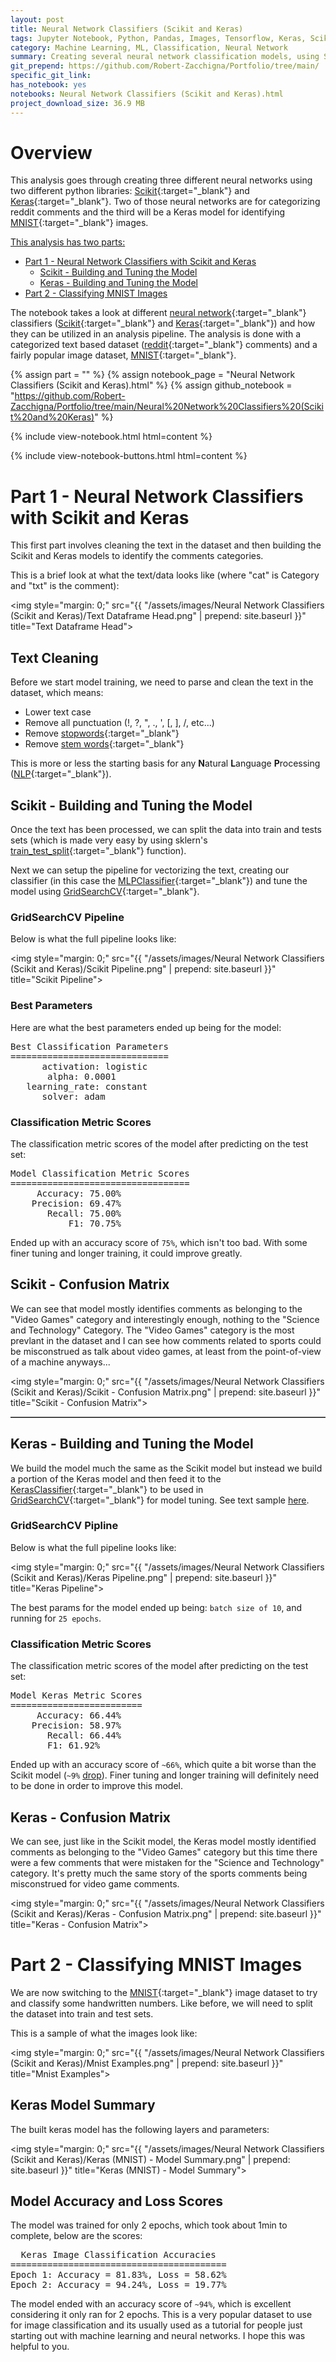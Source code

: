 ```yaml
---
layout: post
title: Neural Network Classifiers (Scikit and Keras)
tags: Jupyter Notebook, Python, Pandas, Images, Tensorflow, Keras, Scikit
category: Machine Learning, ML, Classification, Neural Network
summary: Creating several neural network classification models, using Scikit and Keras, to categorize text comments and identify images.
git_prepend: https://github.com/Robert-Zacchigna/Portfolio/tree/main/
specific_git_link: 
has_notebook: yes
notebooks: Neural Network Classifiers (Scikit and Keras).html
project_download_size: 36.9 MB
---
```


# Overview

This analysis goes through creating three different neural networks using two different python libraries: 
[Scikit](https://scikit-learn.org/stable/){:target="_blank"} and [Keras](https://keras.io/){:target="_blank"}. Two of those
neural networks are for categorizing reddit comments and the third will be a Keras model for identifying 
[MNIST](https://en.wikipedia.org/wiki/MNIST_database){:target="_blank"} images.

<ins>This analysis has two parts:</ins>
* [Part 1 - Neural Network Classifiers with Scikit and Keras](#part-1---neural-network-classifiers-with-scikit-and-keras)
  * [Scikit - Building and Tuning the Model](#scikit---building-and-tuning-the-model)
  * [Keras - Building and Tuning the Model](#keras---building-and-tuning-the-model)
* [Part 2 - Classifying MNIST Images](#part-2---classifying-mnist-images)

The notebook takes a look at different [neural network](https://en.wikipedia.org/wiki/Neural_network){:target="_blank"}
classifiers ([Scikit](https://scikit-learn.org/stable/){:target="_blank"} and [Keras](https://keras.io/){:target="_blank"})
and how they can be utilized in an analysis pipeline. The analysis is done with a categorized text based dataset 
([reddit](https://reddit.com/){:target="_blank"} comments) and a fairly popular image dataset, [MNIST](https://en.wikipedia.org/wiki/MNIST_database){:target="_blank"}.

{% assign part = "" %}
{% assign notebook_page = "Neural Network Classifiers (Scikit and Keras).html" %}
{% assign github_notebook = "https://github.com/Robert-Zacchigna/Portfolio/tree/main/Neural%20Network%20Classifiers%20(Scikit%20and%20Keras)" %}

{% include view-notebook.html html=content %}

{% include view-notebook-buttons.html html=content %}


# Part 1 - Neural Network Classifiers with Scikit and Keras

This first part involves cleaning the text in the dataset and then building the Scikit and Keras models to identify the
comments categories.

This is a brief look at what the text/data looks like (where "cat" is Category and "txt" is the comment):

<img style="margin: 0;" src="{{ "/assets/images/Neural Network Classifiers (Scikit and Keras)/Text Dataframe Head.png" | prepend: site.baseurl }}" title="Text Dataframe Head">


## Text Cleaning

Before we start model training, we need to parse and clean the text in the dataset, which means: 

* Lower text case
* Remove all punctuation (!, ?, ", ., ', [, ], /, etc...)
* Remove [stopwords](https://en.wikipedia.org/wiki/Stop_word){:target="_blank"}
* Remove [stem words](https://searchenterpriseai.techtarget.com/definition/stemming){:target="_blank"}

This is more or less the starting basis for any **N**atural **L**anguage **P**rocessing ([NLP](https://machinelearningmastery.com/natural-language-processing/){:target="_blank"}).


## Scikit - Building and Tuning the Model

Once the text has been processed, we can split the data into train and tests sets (which is made very easy by using sklern's
[train_test_split](https://scikit-learn.org/stable/modules/generated/sklearn.model_selection.train_test_split.html){:target="_blank"} function).

Next we can setup the pipeline for vectorizing the text, creating our classifier (in this case the
[MLPClassifier](https://scikit-learn.org/stable/modules/generated/sklearn.neural_network.MLPClassifier.html){:target="_blank"}) 
and tune the model using [GridSearchCV](https://scikit-learn.org/stable/modules/generated/sklearn.model_selection.GridSearchCV.html){:target="_blank"}.


### GridSearchCV Pipeline

Below is what the full pipeline looks like:

<img style="margin: 0;" src="{{ "/assets/images/Neural Network Classifiers (Scikit and Keras)/Scikit Pipeline.png" | prepend: site.baseurl }}" title="Scikit Pipeline">


### Best Parameters

Here are what the best parameters ended up being for the model:

<div class="language-text highlighter-rouge" style="max-width: 327px !important;">
<pre class="highlight">
Best Classification Parameters
==============================
      activation: logistic
	   alpha: 0.0001
   learning_rate: constant
	  solver: adam
</pre>
</div>


### Classification Metric Scores

The classification metric scores of the model after predicting on the test set:

<div class="language-text highlighter-rouge" style="max-width: 367px !important;">
<pre class="highlight">
Model Classification Metric Scores
==================================
	 Accuracy: 75.00%
	Precision: 69.47%
	   Recall: 75.00%
	       F1: 70.75%
</pre>
</div>

Ended up with an accuracy score of `75%`, which isn't too bad. With some finer tuning and longer training, it could improve
greatly.


## Scikit - Confusion Matrix

We can see that model mostly identifies comments as belonging to the "Video Games" category and interestingly enough, 
nothing to the "Science and Technology" Category. The "Video Games" category is the most prevlant in the dataset and I 
can see how comments related to sports could be misconstrued as talk about video games, at least from the point-of-view
of a machine anyways...

<img style="margin: 0;" src="{{ "/assets/images/Neural Network Classifiers (Scikit and Keras)/Scikit - Confusion Matrix.png" | prepend: site.baseurl }}" title="Scikit - Confusion Matrix">

<hr style="z-index: -1; border: none; border-top: 1px solid gray;">

## Keras - Building and Tuning the Model

We build the model much the same as the Scikit model but instead we build a portion of the Keras model and then feed it 
to the [KerasClassifier](https://www.tensorflow.org/versions/r1.15/api_docs/python/tf/keras/wrappers/scikit_learn/KerasClassifier){:target="_blank"}
to be used in [GridSearchCV](https://scikit-learn.org/stable/modules/generated/sklearn.model_selection.GridSearchCV.html){:target="_blank"}
for model tuning. See text sample [here](#part-1---neural-network-classifiers-with-scikit-and-keras).


### GridSearchCV Pipline

Below is what the full pipeline looks like:

<img style="margin: 0;" src="{{ "/assets/images/Neural Network Classifiers (Scikit and Keras)/Keras Pipeline.png" | prepend: site.baseurl }}" title="Keras Pipeline">

The best params for the model ended up being: `batch size of 10`, and running for `25 epochs`.


### Classification Metric Scores

The classification metric scores of the model after predicting on the test set:

<div class="language-text highlighter-rouge" style="max-width: 280px !important;">
<pre class="highlight">
Model Keras Metric Scores
=========================
     Accuracy: 66.44%
    Precision: 58.97%
       Recall: 66.44%
       F1: 61.92%
</pre>
</div>

Ended up with an accuracy score of `~66%`, which quite a bit worse than the Scikit model (`~9%` [drop](#classification-metric-scores)). 
Finer tuning and longer training will definitely need to be done in order to improve this model.


## Keras - Confusion Matrix

We can see, just like in the Scikit model, the Keras model mostly identified comments as belonging to the "Video Games" 
category but this time there were a few comments that were mistaken for the "Science and Technology" category. 
It's pretty much the same story of the sports comments being misconstrued for video game comments.

<img style="margin: 0;" src="{{ "/assets/images/Neural Network Classifiers (Scikit and Keras)/Keras - Confusion Matrix.png" | prepend: site.baseurl }}" title="Keras - Confusion Matrix">


# Part 2 - Classifying MNIST Images

We are now switching to the [MNIST](https://en.wikipedia.org/wiki/MNIST_database){:target="_blank"} image dataset to try 
and classify some handwritten numbers. Like before, we will need to split the dataset into train and test sets.

This is a sample of what the images look like:

<img style="margin: 0;" src="{{ "/assets/images/Neural Network Classifiers (Scikit and Keras)/Mnist Examples.png" | prepend: site.baseurl }}" title="Mnist Examples">


## Keras Model Summary

The built keras model has the following layers and parameters:

<img style="margin: 0;" src="{{ "/assets/images/Neural Network Classifiers (Scikit and Keras)/Keras (MNIST) - Model Summary.png" | prepend: site.baseurl }}" title="Keras (MNIST) - Model Summary">


## Model Accuracy and Loss Scores

The model was trained for only 2 epochs, which took about 1min to complete, below are the scores:

<div class="language-text highlighter-rouge" style="max-width: 434px !important;">
<pre class="highlight">
  Keras Image Classification Accuracies
=========================================
Epoch 1: Accuracy = 81.83%, Loss = 58.62%
Epoch 2: Accuracy = 94.24%, Loss = 19.77%
</pre>
</div>

The model ended with an accuracy score of `~94%`, which is excellent considering it only ran for 2 epochs. This is a very
popular dataset to use for image classification and its usually used as a tutorial for people just starting out with 
machine learning and neural networks. I hope this was helpful to you.